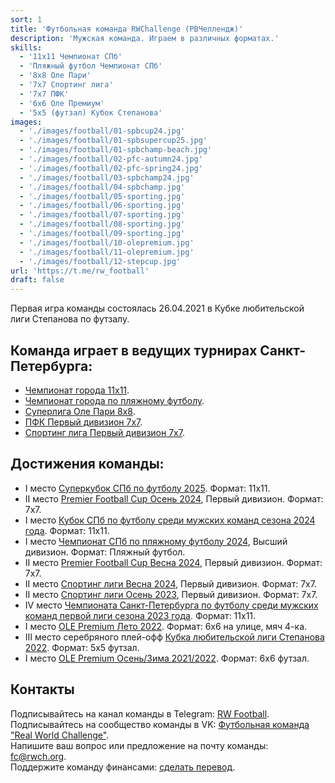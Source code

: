 ```yaml
---
sort: 1
title: 'Футбольная команда RWChallenge (РВЧеллендж)'
description: 'Мужская команда. Играем в различных форматах.'
skills:
  - '11x11 Чемпионат СПб'
  - 'Пляжный футбол Чемпионат СПб'
  - '8x8 Оле Пари'
  - '7x7 Спортинг лига'
  - '7x7 ПФК'
  - '6x6 Оле Премиум'
  - '5x5 (футзал) Кубок Степанова'
images:
  - './images/football/01-spbcup24.jpg'
  - './images/football/01-spbsupercup25.jpg'
  - './images/football/01-spbchamp-beach.jpg'
  - './images/football/02-pfc-autumn24.jpg'
  - './images/football/02-pfc-spring24.jpg'
  - './images/football/03-spbchamp24.jpg'
  - './images/football/04-spbchamp.jpg'
  - './images/football/05-sporting.jpg'
  - './images/football/06-sporting.jpg'
  - './images/football/07-sporting.jpg'
  - './images/football/08-sporting.jpg'
  - './images/football/09-sporting.jpg'
  - './images/football/10-olepremium.jpg'
  - './images/football/11-olepremium.jpg'
  - './images/football/12-stepcup.jpg'
url: 'https://t.me/rw_football'
draft: false
---
```


Первая игра команды состоялась 26.04.2021 в Кубке любительской лиги Степанова по футзалу.

## Команда играет в ведущих турнирах Санкт-Петербурга:

- <a href="/actions/2024/spbchamp">Чемпионат города 11х11</a>.
- <a href="/actions/2024/spbchamp-beach">Чемпионат города по пляжному футболу</a>.
- <a href="/actions/2024/ole-t1">Суперлига Оле Пари 8х8</a>.
- <a href="/actions/2024/pfc">ПФК Первый дивизион 7х7</a>.
- <a href="/actions/2024/sporting">Спортинг лига Первый дивизион 7х7</a>.

## Достижения команды:

- I место <a href="/actions/2025/spbsupercup">Суперкубок СПб по футболу 2025</a>. Формат: 11х11.
- II место <a href="/actions/2024/pfc-autumn">Premier Football Cup Осень 2024</a>, Первый дивизион. Формат: 7х7.
- I место <a href="/actions/2024/spbcup">Кубок СПб по футболу среди мужских команд сезона 2024 года</a>. Формат: 11х11.
- I место <a href="/actions/2024/spbchamp-beach">Чемпионат СПб по пляжному футболу 2024</a>, Высший дивизион. Формат: Пляжный футбол.
- II место <a href="/actions/2024/pfc">Premier Football Cup Весна 2024</a>, Первый дивизион. Формат: 7х7.
- II место <a href="/actions/2024/sporting">Спортинг лиги Весна 2024</a>, Первый дивизион. Формат: 7х7.
- II место <a href="/actions/2023/sporting">Спортинг лиги Осень 2023</a>, Первый дивизион. Формат: 7х7.
- IV место <a href="/actions/2023/spbchamp">Чемпионата Санкт-Петербурга по футболу среди мужских команд первой лиги сезона 2023 года</a>. Формат: 11х11.
- I место <a href="/actions/2022/ole-prem-street">OLE Premium Лето 2022</a>. Формат: 6х6 на улице, мяч 4-ка.
- III место cеребряного плей-офф <a href="/actions/2022/step-cup">Кубка любительской лиги Степанова 2022</a>. Формат: 5х5 футзал.
- I место <a href="/actions/2022/ole-prem-futsal">OLE Premium Осень/Зима 2021/2022</a>. Формат: 6х6 футзал.

## Контакты

Подписывайтесь на канал команды в Telegram: <a href="https://t.me/rw_football" target="_blank">RW Football</a>.<br />
Подписывайтесь на сообщество команды в VK: <a href="https://vk.com/rw_football" target="_blank">Футбольная команда "Real World Challenge"</a>.<br />
Напишите ваш вопрос или предложение на почту команды: [fc@rwch.org](mailto:fc@rwch.org).<br />
Поддержите команду финансами: <a href="/support/football">сделать перевод</a>.
